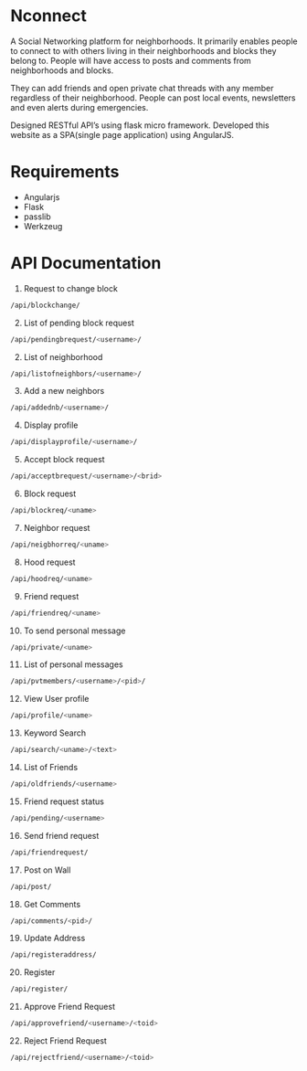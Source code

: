 # Nconnect
A Social Networking platform for neighborhoods. 
It primarily enables people to connect to with others living in their neighborhoods and blocks they belong to. People will have access to posts and comments from neighborhoods and blocks. 

They can add friends and open private chat threads with any member regardless of their neighborhood. People can post local events, newsletters and even alerts during emergencies. 

Designed RESTful API’s using flask micro framework. Developed this website as a SPA(single page application) using AngularJS.

Requirements
=======
* Angularjs
* Flask
* passlib
* Werkzeug

API Documentation
=======
1) Request to change block
```bash
/api/blockchange/ 
```

2) List of pending block request
```bash
/api/pendingbrequest/<username>/
```

2) List of neighborhood
```bash
/api/listofneighbors/<username>/
```

3) Add a new neighbors
```bash
/api/addednb/<username>/
```

4) Display profile
```bash
/api/displayprofile/<username>/
```

5) Accept block request
```bash
/api/acceptbrequest/<username>/<brid>
```

6) Block request
```bash
/api/blockreq/<uname> 
```

7) Neighbor request
```bash
/api/neigbhorreq/<uname>
```

8) Hood request
```bash
/api/hoodreq/<uname>
```

9) Friend request
```bash
/api/friendreq/<uname>
```

10) To send personal message
```bash
/api/private/<uname>
```

11) List of personal messages
```bash
/api/pvtmembers/<username>/<pid>/
```

12) View User profile
```bash
/api/profile/<uname> 
```

13) Keyword Search
```bash
/api/search/<uname>/<text> 
```

14) List of Friends
```bash
/api/oldfriends/<username>
```

15) Friend request status 
```bash
/api/pending/<username>
```

16) Send friend request
```bash
/api/friendrequest/
```

17) Post on Wall
```bash
/api/post/ 
```

18) Get Comments
```bash
/api/comments/<pid>/
```

19) Update Address
```bash
/api/registeraddress/
```

20) Register
```bash
/api/register/
```

21) Approve Friend Request
```bash
/api/approvefriend/<username>/<toid>
```

22) Reject Friend Request
```bash
/api/rejectfriend/<username>/<toid>
```

